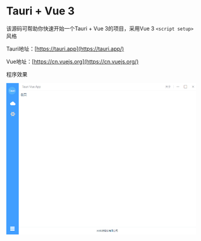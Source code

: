 # Tauri + Vue 3

该源码可帮助你快速开始一个Tauri + Vue 3的项目，采用Vue 3 `<script setup>`风格

Tauri地址：[https://tauri.app](https://tauri.app/)

Vue地址：[https://cn.vuejs.org](https://cn.vuejs.org/)

程序效果

![image](src/assets/app.png)